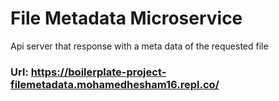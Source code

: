 # File Metadata Microservice
Api server that response with a meta data of the requested file

### Url: https://boilerplate-project-filemetadata.mohamedhesham16.repl.co/
